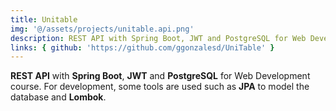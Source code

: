 ```yaml
---
title: Unitable
img: '@/assets/projects/unitable.api.png'
description: REST API with Spring Boot, JWT and PostgreSQL for Web Development course. For development, some tools are used such as JPA to model the database and Lombok.
links: { github: 'https://github.com/ggonzalesd/UniTable' }
---
```


**REST API** with **Spring Boot**, **JWT** and **PostgreSQL** for Web Development course. For development, some tools are used such as **JPA** to model the database and **Lombok**.
